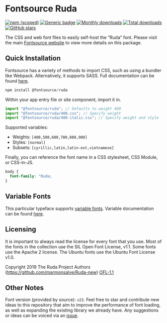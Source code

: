 # Fontsource Ruda

[![npm (scoped)](https://img.shields.io/npm/v/@fontsource/ruda?color=brightgreen)](https://www.npmjs.com/package/@fontsource/ruda) [![Generic badge](https://img.shields.io/badge/fontsource-passing-brightgreen)](https://github.com/fontsource/fontsource) [![Monthly downloads](https://badgen.net/npm/dm/@fontsource/ruda)](https://github.com/fontsource/fontsource) [![Total downloads](https://badgen.net/npm/dt/@fontsource/ruda)](https://github.com/fontsource/fontsource) [![GitHub stars](https://img.shields.io/github/stars/fontsource/fontsource.svg?style=social&label=Star)](https://github.com/fontsource/fontsource/stargazers)

The CSS and web font files to easily self-host the “Ruda” font. Please visit the main [Fontsource website](https://fontsource.org/fonts/ruda) to view more details on this package.

## Quick Installation

Fontsource has a variety of methods to import CSS, such as using a bundler like Webpack. Alternatively, it supports SASS. Full documentation can be found [here](https://fontsource.org/docs/getting-started/introduction).

```javascript
npm install @fontsource/ruda
```

Within your app entry file or site component, import it in.

```javascript
import "@fontsource/ruda"; // Defaults to weight 400
import "@fontsource/ruda/400.css"; // Specify weight
import "@fontsource/ruda/400-italic.css"; // Specify weight and style

```

Supported variables:
- Weights: `[400,500,600,700,800,900]`
- Styles: `[normal]`
- Subsets: `[cyrillic,latin,latin-ext,vietnamese]`

Finally, you can reference the font name in a CSS stylesheet, CSS Module, or CSS-in-JS.

```css
body {
  font-family: "Ruda;
}
```

## Variable Fonts

This particular typeface supports [variable fonts](https://developer.mozilla.org/en-US/docs/Web/CSS/CSS_Fonts/Variable_Fonts_Guide).
Variable documentation can be found [here](https://fontsource.org/docs/getting-started/variable).

## Licensing
It is important to always read the license for every font that you use.
Most of the fonts in the collection use the SIL Open Font License, v1.1. Some fonts use the Apache 2 license. The Ubuntu fonts use the Ubuntu Font License v1.0.

Copyright 2019 The Ruda Project Authors (https://github.com/marmonsalve/Ruda-new)
[OFL-1.1](http://scripts.sil.org/OFL)

## Other Notes
Font version (provided by source): `v23`.
Feel free to star and contribute new ideas to this repository that aim to improve the performance of font loading, as well as expanding the existing library we already have. Any suggestions or ideas can be voiced via an [issue](https://github.com/fontsource/fontsource/issues).